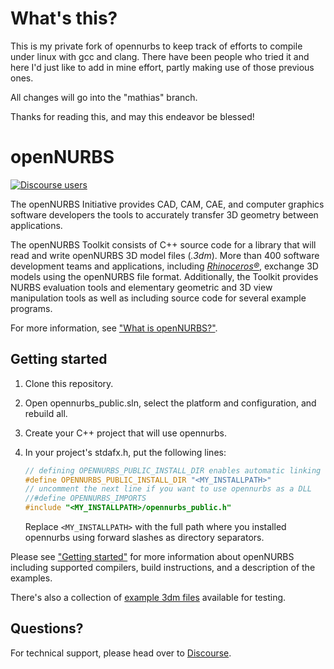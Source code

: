 # What's this?
This is my private fork of opennurbs to keep track of efforts to compile under linux with gcc and clang. There have been people who tried it and here I'd just like to add in mine effort, partly making use of those previous ones.

All changes will go into the "mathias" branch.

Thanks for reading this, and may this endeavor be blessed!

# openNURBS

[![Discourse users](https://img.shields.io/discourse/https/discourse.mcneel.com/users.svg)](https://discourse.mcneel.com/c/opennurbs)

The openNURBS Initiative provides CAD, CAM, CAE, and computer graphics software developers the tools to accurately transfer 3D geometry between applications.

The openNURBS Toolkit consists of C++ source code for a library that will read and write openNURBS 3D model files (_.3dm_). More than 400 software development teams and applications, including [_Rhinoceros®_](https://rhino3d.com), exchange 3D models using the openNURBS file format. Additionally, the Toolkit provides NURBS evaluation tools and elementary geometric and 3D view manipulation tools as well as including source code for several example programs.

For more information, see ["What is openNURBS?"](https://developer.rhino3d.com/guides/opennurbs/what-is-opennurbs).

## Getting started

1. Clone this repository.
2. Open opennurbs_public.sln, select the platform and configuration, and rebuild all.
3. Create your C++ project that will use opennurbs.
4. In your project's stdafx.h, put the following lines:

    ```cpp
    // defining OPENNURBS_PUBLIC_INSTALL_DIR enables automatic linking using pragmas
    #define OPENNURBS_PUBLIC_INSTALL_DIR "<MY_INSTALLPATH>"
    // uncomment the next line if you want to use opennurbs as a DLL
    //#define OPENNURBS_IMPORTS
    #include "<MY_INSTALLPATH>/opennurbs_public.h"
    ```
    Replace `<MY_INSTALLPATH>` with the full path where you installed opennurbs using forward slashes as directory separators.

Please see ["Getting started"](https://developer.rhino3d.com/guides/opennurbs/getting-started/) for more information about openNURBS including supported compilers, build instructions, and a description of the examples.

There's also a collection of [example 3dm files](https://www.rhino3d.com/download/opennurbs/6/opennurbs6samples) available for testing.

## Questions?

For technical support, please head over to [Discourse](https://discourse.mcneel.com/category/opennurbs).
